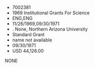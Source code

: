 * 7002381
* 1969 Institutional Grants For Science
* ENG,ENG
* 11/26/1969,09/30/1971
*  . None, Northern Arizona University
* Standard Grant
*   name not available
* 09/30/1971
* USD 44,126.00

NONE